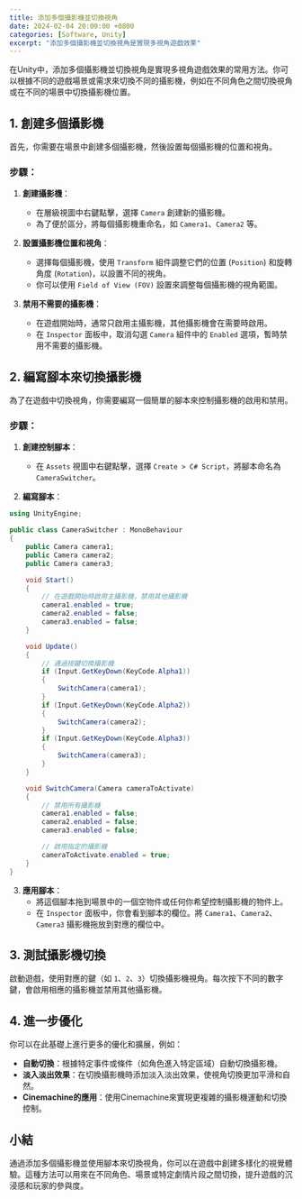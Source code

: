 ```yaml
---
title: 添加多個攝影機並切換視角
date: 2024-02-04 20:00:00 +0800
categories: [Software, Unity]
excerpt: "添加多個攝影機並切換視角是實現多視角遊戲效果"
---
```


在Unity中，添加多個攝影機並切換視角是實現多視角遊戲效果的常用方法。你可以根據不同的遊戲場景或需求來切換不同的攝影機，例如在不同角色之間切換視角或在不同的場景中切換攝影機位置。

## 1. **創建多個攝影機**

首先，你需要在場景中創建多個攝影機，然後設置每個攝影機的位置和視角。

### **步驟**：
1. **創建攝影機**：
   - 在層級視圖中右鍵點擊，選擇 `Camera` 創建新的攝影機。
   - 為了便於區分，將每個攝影機重命名，如 `Camera1`、`Camera2` 等。

2. **設置攝影機位置和視角**：
   - 選擇每個攝影機，使用 `Transform` 組件調整它們的位置 (`Position`) 和旋轉角度 (`Rotation`)，以設置不同的視角。
   - 你可以使用 `Field of View (FOV)` 設置來調整每個攝影機的視角範圍。

3. **禁用不需要的攝影機**：
   - 在遊戲開始時，通常只啟用主攝影機，其他攝影機會在需要時啟用。
   - 在 `Inspector` 面板中，取消勾選 `Camera` 組件中的 `Enabled` 選項，暫時禁用不需要的攝影機。

## 2. **編寫腳本來切換攝影機**

為了在遊戲中切換視角，你需要編寫一個簡單的腳本來控制攝影機的啟用和禁用。

### **步驟**：

1. **創建控制腳本**：
   - 在 `Assets` 視圖中右鍵點擊，選擇 `Create > C# Script`，將腳本命名為 `CameraSwitcher`。

2. **編寫腳本**：

```csharp
using UnityEngine;

public class CameraSwitcher : MonoBehaviour
{
    public Camera camera1;
    public Camera camera2;
    public Camera camera3;

    void Start()
    {
        // 在遊戲開始時啟用主攝影機，禁用其他攝影機
        camera1.enabled = true;
        camera2.enabled = false;
        camera3.enabled = false;
    }

    void Update()
    {
        // 通過按鍵切換攝影機
        if (Input.GetKeyDown(KeyCode.Alpha1))
        {
            SwitchCamera(camera1);
        }
        if (Input.GetKeyDown(KeyCode.Alpha2))
        {
            SwitchCamera(camera2);
        }
        if (Input.GetKeyDown(KeyCode.Alpha3))
        {
            SwitchCamera(camera3);
        }
    }

    void SwitchCamera(Camera cameraToActivate)
    {
        // 禁用所有攝影機
        camera1.enabled = false;
        camera2.enabled = false;
        camera3.enabled = false;

        // 啟用指定的攝影機
        cameraToActivate.enabled = true;
    }
}
```

3. **應用腳本**：
   - 將這個腳本拖到場景中的一個空物件或任何你希望控制攝影機的物件上。
   - 在 `Inspector` 面板中，你會看到腳本的欄位。將 `Camera1`、`Camera2`、`Camera3` 攝影機拖放到對應的欄位中。

## 3. **測試攝影機切換**

啟動遊戲，使用對應的鍵（如 `1`、`2`、`3`）切換攝影機視角。每次按下不同的數字鍵，會啟用相應的攝影機並禁用其他攝影機。

## 4. **進一步優化**

你可以在此基礎上進行更多的優化和擴展，例如：

- **自動切換**：根據特定事件或條件（如角色進入特定區域）自動切換攝影機。
- **淡入淡出效果**：在切換攝影機時添加淡入淡出效果，使視角切換更加平滑和自然。
- **Cinemachine的應用**：使用Cinemachine來實現更複雜的攝影機運動和切換控制。

## 小結

通過添加多個攝影機並使用腳本來切換視角，你可以在遊戲中創建多樣化的視覺體驗。這種方法可以用來在不同角色、場景或特定劇情片段之間切換，提升遊戲的沉浸感和玩家的參與度。
